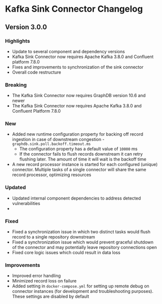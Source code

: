 # Kafka Sink Connector Changelog

## Version 3.0.0


### Highlights

- Update to several component and dependency versions
- Kafka Sink Connector now requires Apache Kafka 3.8.0 and Confluent platform 7.8.0
- Fixes and improvements to synchronization of the sink connector
- Overall code restructure

### Breaking

- The Kafka Sink Connector now requires GraphDB version 10.6 and newer
- The Kafka Sink Connector now requires Apache Kafka 3.8.0 and Confluent Platform 7.8.0

### New

- Added new runtime configuration property for backing off record ingestion in case of downstream congestion - `graphdb.sink.poll.backoff.timeout.ms`
  - The configuration property has a default value of `10000` ms
  - If the connector fails to flush records downstream it can retry flushing later. The amount of time it will wait is the backoff time
- A new record processor instance is started for each configured (unique) connector. Multiple tasks of a single connector will share the same record processor,
optimizing resources

### Updated

- Updated internal component dependencies to address detected vulnerabilities
-

### Fixed
- Fixed a synchronization issue in which two distinct tasks would flush record to a single repository downstream
- Fixed a synchronization issue which would prevent graceful shutdown of the connector and may potentially leave repository connections open
- Fixed core logic issues which could result in data loss

### Improvements

- Improved error handling
- Minimized record loss on failure
- Added setting in `docker-compose.yml` for setting up remote debug on connector instances (for development and troubleshooting purposes).
  These settings are disabled by default
